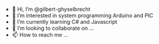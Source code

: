 - 👋 Hi, I’m @gilbert-ghyselbrecht
- 👀 I’m interested in system programming Arduino and PIC
- 🌱 I’m currently learning C# and Javascript
- 💞️ I’m looking to collaborate on ...
- 📫 How to reach me ...

<!---
gilbert-ghyselbrecht/gilbert-ghyselbrecht is a ✨ special ✨ repository because its `README.md` (this file) appears on your GitHub profile.
You can click the Preview link to take a look at your changes.
--->
